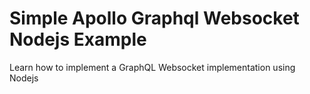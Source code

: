 # Simple Apollo Graphql Websocket Nodejs Example

Learn how to implement a GraphQL Websocket implementation using Nodejs